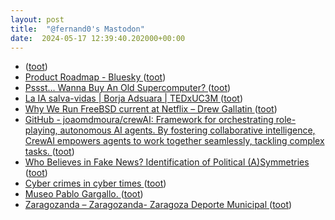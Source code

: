 ```yaml
---
layout: post
title:  "@fernand0's Mastodon"
date:  2024-05-17 12:39:40.202000+00:00
---
```

*  [ ](https://mastodon.social/users/fernand0/statuses/112456471687981459/activity) ([toot](https://mastodon.social/users/fernand0/statuses/112456471687981459/activity))
*  [Product Roadmap - Bluesky ](https://bsky.social/about/blog/05-07-2024-product-roadma) ([toot](https://mastodon.social/@fernand0/112456390688537301))
*  [Pssst… Wanna Buy An Old Supercomputer? ](https://hackaday.com/2024/05/01/pssst-wanna-buy-an-old-supercomputer) ([toot](https://mastodon.social/@fernand0/112456132597655618))
*  [La IA salva-vidas \| Borja Adsuara \| TEDxUC3M ](https://www.youtube.com/watch?v=YaCMJSHfy0Q&amp%3Bfeature=youtu.b) ([toot](https://mastodon.social/@fernand0/112456001592058532))
*  [Why We Run FreeBSD current at Netflix – Drew Gallatin ](https://www.youtube.com/watch?v=q4TZxj-Dq7s&amp%3Bfeature=youtu.b) ([toot](https://mastodon.social/@fernand0/112455786260391107))
*  [GitHub - joaomdmoura/crewAI: Framework for orchestrating role-playing, autonomous AI agents. By fostering collaborative intelligence, CrewAI empowers agents to work together seamlessly, tackling complex tasks. ](https://github.com/joaomdmoura/crewA) ([toot](https://mastodon.social/@fernand0/112455530873951964))
*  [Who Believes in Fake News? Identification of Political (A)Symmetries ](https://www.mdpi.com/2076-0760/11/10/46) ([toot](https://mastodon.social/@fernand0/112455242053493591))
*  [Cyber crimes in cyber times ](https://www.thenakedscientists.com/podcasts/naked-scientists-podcast/cyber-crimes-cyber-time) ([toot](https://mastodon.social/@fernand0/112453827208576801))
*  [Museo Pablo Gargallo. ](https://avecesunafoto.wordpress.com/2024/05/16/museo-pablo-gargallo) ([toot](https://mastodon.social/@fernand0/112452035088897541))
*  [Zaragozanda – Zaragozanda- Zaragoza Deporte Municipal ](https://zaragozanda.es) ([toot](https://mastodon.social/@fernand0/112452015867518817))
